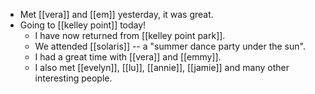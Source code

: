 - Met [[vera]] and [[em]] yesterday, it was great.
- Going to [[kelley point]] today!
  - I have now returned from [[kelley point park]]. 
  - We attended [[solaris]] -- a "summer dance party under the sun". 
  - I had a great time with [[vera]] and [[emmy]]. 
  - I also met [[evelyn]], [[lu]], [[annie]], [[jamie]] and many other interesting people.

